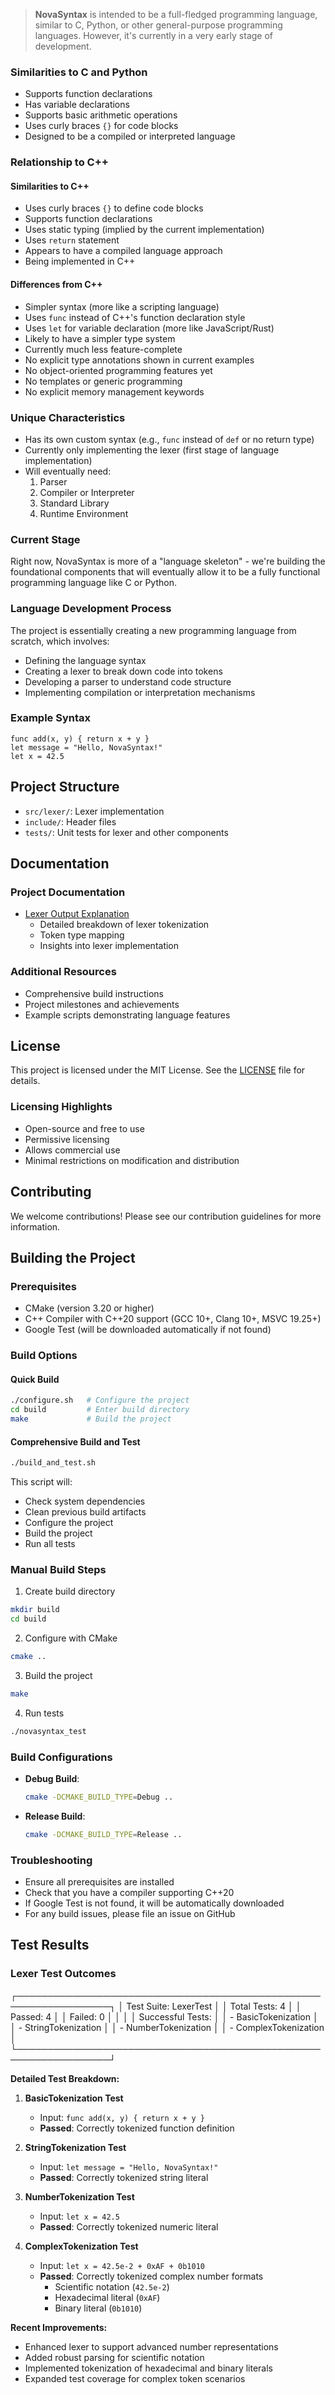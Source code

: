 > **NovaSyntax** is intended to be a full-fledged programming language, similar to C, Python, or other general-purpose programming languages. However, it's currently in a very early stage of development.

### Similarities to C and Python
- Supports function declarations
- Has variable declarations
- Supports basic arithmetic operations
- Uses curly braces `{}` for code blocks
- Designed to be a compiled or interpreted language

### Relationship to C++
#### Similarities to C++
- Uses curly braces `{}` to define code blocks
- Supports function declarations
- Uses static typing (implied by the current implementation)
- Uses `return` statement
- Appears to have a compiled language approach
- Being implemented in C++

#### Differences from C++
- Simpler syntax (more like a scripting language)
- Uses `func` instead of C++'s function declaration style
- Uses `let` for variable declaration (more like JavaScript/Rust)
- Likely to have a simpler type system
- Currently much less feature-complete
- No explicit type annotations shown in current examples
- No object-oriented programming features yet
- No templates or generic programming
- No explicit memory management keywords

### Unique Characteristics
- Has its own custom syntax (e.g., `func` instead of `def` or no return type)
- Currently only implementing the lexer (first stage of language implementation)
- Will eventually need:
  1. Parser
  2. Compiler or Interpreter
  3. Standard Library
  4. Runtime Environment

### Current Stage
Right now, NovaSyntax is more of a "language skeleton" - we're building the foundational components that will eventually allow it to be a fully functional programming language like C or Python.

### Language Development Process
The project is essentially creating a new programming language from scratch, which involves:
- Defining the language syntax
- Creating a lexer to break down code into tokens
- Developing a parser to understand code structure
- Implementing compilation or interpretation mechanisms

### Example Syntax
```novasyntax
func add(x, y) { return x + y }
let message = "Hello, NovaSyntax!"
let x = 42.5
```

## Project Structure
- `src/lexer/`: Lexer implementation
- `include/`: Header files
- `tests/`: Unit tests for lexer and other components

## Documentation

### Project Documentation
- [Lexer Output Explanation](/docs/lexer_output_explanation.md)
  * Detailed breakdown of lexer tokenization
  * Token type mapping
  * Insights into lexer implementation

### Additional Resources
- Comprehensive build instructions
- Project milestones and achievements
- Example scripts demonstrating language features

## License

This project is licensed under the MIT License. See the [LICENSE](LICENSE) file for details.

### Licensing Highlights
- Open-source and free to use
- Permissive licensing
- Allows commercial use
- Minimal restrictions on modification and distribution

## Contributing
We welcome contributions! Please see our contribution guidelines for more information.

## Building the Project

### Prerequisites
- CMake (version 3.20 or higher)
- C++ Compiler with C++20 support (GCC 10+, Clang 10+, MSVC 19.25+)
- Google Test (will be downloaded automatically if not found)

### Build Options

#### Quick Build
```bash
./configure.sh   # Configure the project
cd build         # Enter build directory
make             # Build the project
```

#### Comprehensive Build and Test
```bash
./build_and_test.sh
```
This script will:
- Check system dependencies
- Clean previous build artifacts
- Configure the project
- Build the project
- Run all tests

### Manual Build Steps
1. Create build directory
```bash
mkdir build
cd build
```

2. Configure with CMake
```bash
cmake ..
```

3. Build the project
```bash
make
```

4. Run tests
```bash
./novasyntax_test
```

### Build Configurations
- **Debug Build**: 
  ```bash
  cmake -DCMAKE_BUILD_TYPE=Debug ..
  ```
- **Release Build**: 
  ```bash
  cmake -DCMAKE_BUILD_TYPE=Release ..
  ```

### Troubleshooting
- Ensure all prerequisites are installed
- Check that you have a compiler supporting C++20
- If Google Test is not found, it will be automatically downloaded
- For any build issues, please file an issue on GitHub

## Test Results

### Lexer Test Outcomes

┌─────────────────────────────────────────────────────────────────┐
│ Test Suite: LexerTest                                           │
│ Total Tests: 4                                                 │
│ Passed: 4                                                      │
│ Failed: 0                                                      │
│                                                                │
│ Successful Tests:                                              │
│ - BasicTokenization                                            │
│ - StringTokenization                                           │
│ - NumberTokenization                                           │
│ - ComplexTokenization                                          │
└─────────────────────────────────────────────────────────────────┘

**Detailed Test Breakdown:**

1. **BasicTokenization Test**
   - Input: `func add(x, y) { return x + y }`
   - **Passed**: Correctly tokenized function definition

2. **StringTokenization Test**
   - Input: `let message = "Hello, NovaSyntax!"`
   - **Passed**: Correctly tokenized string literal

3. **NumberTokenization Test**
   - Input: `let x = 42.5`
   - **Passed**: Correctly tokenized numeric literal

4. **ComplexTokenization Test**
   - Input: `let x = 42.5e-2 + 0xAF + 0b1010`
   - **Passed**: Correctly tokenized complex number formats
     * Scientific notation (`42.5e-2`)
     * Hexadecimal literal (`0xAF`)
     * Binary literal (`0b1010`)

**Recent Improvements:**
- Enhanced lexer to support advanced number representations
- Added robust parsing for scientific notation
- Implemented tokenization of hexadecimal and binary literals
- Expanded test coverage for complex token scenarios